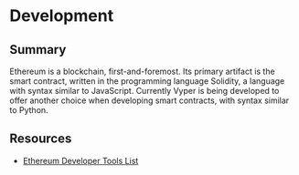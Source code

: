 # Development

## Summary

Ethereum is a blockchain, first-and-foremost. Its primary artifact is the smart contract, written in the programming language Solidity, a language with syntax similar to JavaScript. Currently Vyper is being developed to offer another choice when developing smart contracts, with syntax similar to Python.

## Resources

* [Ethereum Developer Tools List](https://github.com/ConsenSys/ethereum-developer-tools-list)

